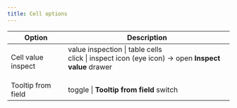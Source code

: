 ```yaml
---
title: Cell options
---
```


<!-- prettier-ignore-start -->
| Option             | Description                                                                                                 |
|--------------------|-------------------------------------------------------------------------------------------------------------|
| Cell value inspect | value inspection \| table cells <br/> click \| inspect icon (eye icon) -> open **Inspect value** drawer</p> |
| Tooltip from field | toggle \| **Tooltip from field** switch       |
<!-- prettier-ignore-end -->
